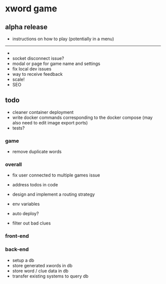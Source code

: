# xword game

## alpha release

- instructions on how to play (potentially in a menu)

---

-
- socket disconnect issue?
- modal or page for game name and settings
- fix local dev issues
- way to receive feedback
- scale!
- SEO

## todo

- cleaner container deployment
- write docker commands corresponding to the docker compose (may also need to edit image export ports)
- tests?

### game

- remove duplicate words

### overall

- fix user connected to multiple games issue

- address todos in code
- design and implement a routing strategy

- env variables
- auto deploy?

- filter out bad clues

### front-end

### back-end

- setup a db
- store generated xwords in db
- store word / clue data in db
- transfer existing systems to query db
